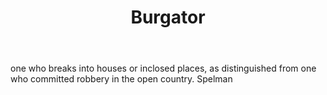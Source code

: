---
title: Burgator
letter: B
permalink: "/definitions/bld-burgator.html"
body: one who breaks into houses or inclosed places, as distinguished from one who
  committed robbery in the open country. Spelman
published_at: '2018-07-07'
source: Black's Law Dictionary 2nd Ed (1910)
layout: post
---